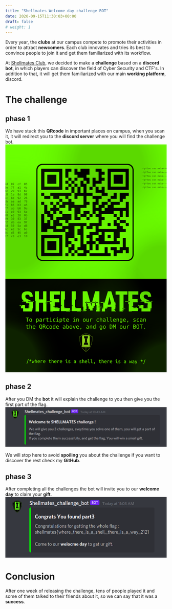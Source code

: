 ```yaml
---
title: "Shellmates Welcome-day challenge BOT"
date: 2020-09-15T11:30:03+00:00
draft: false
# weight: 1
---
```


Every year, the **clubs** at our campus compete to promote their activities in order to attract **newcomers**.
Each club innovates and tries its best to convince people to join it and get them familiarized with its workflow.

At [Shellmates Club](https://shellmates.club/), we decided to make a **challenge** based on a **discord bot**, in which players can discover the field of Cyber Security and CTF's. In addition to that, it will get them familiarized with our main **working platform**, discord.

# The challenge

## phase 1
We have stuck this **QRcode** in important places on campus, when you scan it, it will redirect you to the **discord server** where you will find the challenge bot.
![databaseScheme.png](/img/shellmates_bot/bot.png)

## phase 2
After you DM the **bot** it will explain the challenge to you then give you the first part of the flag.
![databaseScheme.png](/img/shellmates_bot/part0.png)

We will stop here to avoid **spoiling** you about the challenge if you want to discover the rest check my **GitHub**.

## phase 3
After completing all the challenges the bot will invite you to our **welcome day** to claim your **gift**.
![final.png](/img/shellmates_bot/final.png)

# Conclusion
After one week of releasing the challenge, tens of people played it and some of them talked to their friends about it, so we can say that it was a **success**. 

